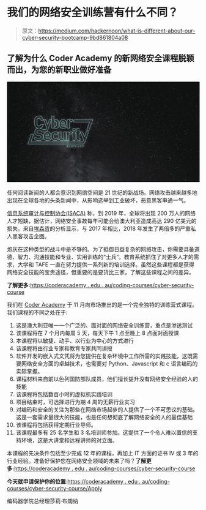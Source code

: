 # 我们的网络安全训练营有什么不同？

> 原文：<https://medium.com/hackernoon/what-is-different-about-our-cyber-security-bootcamp-9bd861804a08>

## 了解为什么 Coder Academy 的新网络安全课程脱颖而出，为您的新职业做好准备

![](img/55fa809f45181078b904b699473915fa.png)

任何阅读新闻的人都会意识到网络空间是 21 世纪的新战场。网络攻击越来越多地出现在全球各地的头条新闻中，从影响选举到工业破坏，恶意黑客串通一气。

[信息系统审计与控制协会(ISACA)](https://www.isaca.org/pages/default.aspx) 称，到 2019 年，全球将出现 200 万人的网络人才短缺，据估计，网络安全事故每年可能会给澳大利亚造成高达 290 亿美元的损失。来自[埃森哲](https://www.accenture.com/au-en/security-index)的分析显示，与 2017 年相比，2018 年发生了两倍多的严重私人黑客攻击企图。

炮灰在这种类型的战斗中是不够的。为了抵御日益复杂的网络攻击，你需要具备道德、智力、沟通技能和专业、实用训练的“士兵”。教育系统抓住了对更多人才的需求，大学和 TAFE 一直在努力提供一系列新的培训选择。虽然这些课程都是获得网络安全技能的宝贵途径，但重要的是要货比三家，了解这些课程之间的差异。

**了解更多:**[https://coderacademy . edu . au/coding-courses/cyber-security-course](https://coderacademy.edu.au/coding-courses/cyber-security-course)

我们在 [Coder Academy](https://medium.com/u/2f5a8250e367?source=post_page-----9bd861804a08--------------------------------) 于 11 月向市场推出的是一个完全独特的训练营式课程。我们课程的不同之处在于:

1.  这是澳大利亚唯一一个广泛的、面对面的网络安全训练营，重点是渗透测试
2.  该课程将在 7 个月内每周 5 天，每天下午 1 点至晚上 8 点面对面授课
3.  本课程将以敏捷、动手、以行业为中心的方式进行
4.  该课程将由行业专家和教育专家共同讲授
5.  软件开发的嵌入式文凭将为您提供在复杂环境中工作所需的实践技能，这既需要网络安全方面的卓越技术，也需要对 Python、Javascript 和 c 语言编码的实际掌握。
6.  课程材料来自前以色列国防部队成员，他们擅长提升没有网络安全经验的人的技能
7.  该课程将包括数百小时的虚拟机实践培训
8.  项目结束时，可选择进行为期 4 周的无薪行业实习
9.  对编码和安全的关注为那些在网络市场起步的人提供了一个不可思议的基础。这是一套需求量很大的技能，也是任何想彻底了解网络安全的人的最佳基础
10.  该课程将包括获得定期行业导师。
11.  该课程最多有 25 名学生和 3 名培训师参加。这提供了一个令人难以置信的支持环境，这是大讲堂和远程讲师的对立面。

本课程的先决条件包括至少完成 12 年的课程，再加上 IT 方面的证书 IV 或 3 年的行业经验。准备好保护您在网络安全领域的未来了吗？**了解更多:**[https://coderacademy . edu . au/coding-courses/cyber-security-course](https://coderacademy.edu.au/coding-courses/cyber-security-course)

**今天就申请保护你的位置**:[https://coderacademy . edu . au/coding-courses/cyber-security-course/Apply](https://coderacademy.edu.au/coding-courses/cyber-security-course/apply)

编码器学院总经理莎莉·布朗纳